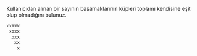 Kullanıcıdan alınan bir sayının basamaklarının küpleri toplamı 
kendisine eşit olup olmadığını bulunuz.

```sh 
xxxxx
 xxxx
  xxx
   xx
    x
```


